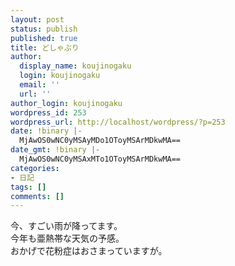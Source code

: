 ```yaml
---
layout: post
status: publish
published: true
title: どしゃぶり
author:
  display_name: koujinogaku
  login: koujinogaku
  email: ''
  url: ''
author_login: koujinogaku
wordpress_id: 253
wordpress_url: http://localhost/wordpress/?p=253
date: !binary |-
  MjAwOS0wNC0yMSAyMDo1OToyMSArMDkwMA==
date_gmt: !binary |-
  MjAwOS0wNC0yMSAxMTo1OToyMSArMDkwMA==
categories:
- 日記
tags: []
comments: []
---
```

<p>今、すごい雨が降ってます。<br />
今年も亜熱帯な天気の予感。<br />
おかげで花粉症はおさまっていますが。</p>
